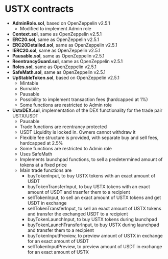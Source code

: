 # USTX contracts

* **AdminRole.sol**, based on OpenZeppelin v2.5.1
  * Modified to implement Admin role
* **Context.sol**, same as OpenZeppelin v2.5.1
* **ERC20.sol**, same as OpenZeppelin v2.5.1
* **ERC20Detailed.sol**, same as OpenZeppelin v2.5.1
* **IERC20.sol**, same as OpenZeppelin v2.5.1
* **Pausable.sol**, same as OpenZeppelin v2.5.1
* **ReentrancyGuard.sol**, same as OpenZeppelin v2.5.1
* **Roles.sol**, same as OpenZeppelin v2.5.1
* **SafeMath.sol**, same as OpenZeppelin v2.5.1
* **UpStableToken.sol**, based on OpenZeppelin v2.5.1
  * Mintable
  * Burnable
  * Pausable
  * Possibility to implement transaction fees (hardcapped at 1%)
  * Some functions are restricted to Admin role
* **UstxDEX.sol**, implementation of the DEX functionality for the trade pair USTX/USDT
  * Pausable
  * Trade functions are reentrancy protected
  * USDT Liquidity is locked in. Owners cannot withdraw it
  * Flexible fee structure is provided, with separate buy and sell fees, hardcapped at 2.5%
  * Some functions are restricted to Admin role
  * Uses SafeMath
  * Implements launchpad functions, to sell a predetermined amount of tokens at a fixed price
  * Main trade functions are
    * buyTokenInput, to buy USTX tokens with an exact amount of USDT
    * buyTokenTransferInput, to buy USTX tokens with an exact amount of USDT and trasnfer them to a recipient
    * sellTokenInput, to sell an exact amount of USTX tokens and get USDT in exchange
    * sellTokenTransferInput, to sell an exact amount of USTX tokens and transfer the exchanged USDT to a recipient
    * buyTokenLaunchInput, to buy USTX tokens during launchpad
    * buyTokenLaunchTransferInput, to buy USTX during launchpad and transfer them to a recipient
    * buyTokenInputPreview, to preview amount of USTX in exchange for an exact amount of USDT
    * sellTokenInputPreview, to preview amount of USDT in exchange for an exact amount of USTX
